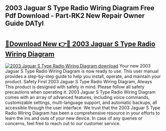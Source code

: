 ## 2003 Jaguar S Type Radio Wiring Diagram Free Pdf Download - Part-RK2 New Repair Owner Guide DATyl

# <h2><a href="http://dfmdova.blite.top/?on=2003+Jaguar+S+Type+Radio+Wiring+Diagram">🔗Download New 👉🔴 2003 Jaguar S Type Radio Wiring Diagram</a></h2>

[![2003 Jaguar S Type Radio Wiring Diagram download](https://i.imgur.com/lujVjoI.png)](http://dfmdova.blite.top/?on=2003+Jaguar+S+Type+Radio+Wiring+Diagram)
Your new 2003 Jaguar S Type Radio Wiring Diagram is now ready to use. This user manual provides a step-by-step guide to help you install, operate, and maintain your product. Safety First 2003 Jaguar S Type Radio Wiring Diagram, Always This product is designed with safety in mind. Please follow all safety precautions when operating it. 2003 Jaguar S Type Radio Wiring Diagram comes with an array of advanced features, including voice commands, customizable settings, multi-language support, and automatic backups, all accessible through the user interface. We trust that the 2003 Jaguar S Type Radio Wiring Diagram has been a comprehensive resource in your efforts to learn the ins and outs of your new device. In case of any queries or concerns, feel free to reach out to our customer service.
